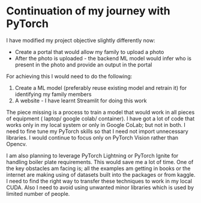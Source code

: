# Continuation of my journey with PyTorch

I have modified my project objective slightly differently now: 

- Create a portal that would allow my family to upload a photo
- After the photo is uploaded - the backend ML model would infer who is present in the photo and provide an output in the portal

For achieving this I would need to do the following: 

1. Create a ML model (preferably reuse existing model and retrain it) for identifying my family members
2. A website - I have learnt Streamlit for doing this work

The piece missing is a process to train a model that would work in all pieces of equipment ( laptop/ google colab/ container). I have got a lot of code that works only in my local system or only in Google CoLab; but not in both. I need to fine tune my PyTorch skills so that I need not import unnecessary libraries. I would continue to focus only on PyTorch Vision rather than Opencv. 

I am also planning to leverage PyTorch Lightning or PyTorch Ignite for handling boiler plate requirements. This would save me a lot of time. One of the key obstacles am facing is; all the examples am getting in books or the internet are making using of datasets built into the packages or from kaggle. I need to find the right way to transfer these techniques to work in my local CUDA. Also I need to avoid using unwanted minor libraries which is used by limited number of people. 

